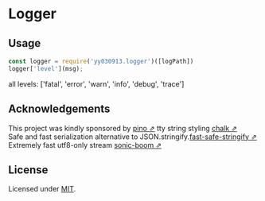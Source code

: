# Logger

## Usage

```js
const logger = require('yy030913.logger')([logPath])
logger['level'](msg);
```
all levels: ['fatal', 'error', 'warn', 'info', 'debug', 'trace']

## Acknowledgements

This project was kindly sponsored by [pino ⇗](https://github.com/pinojs/pino)
tty string styling [chalk ⇗](https://github.com/chalk/chalk)				
Safe and fast serialization alternative to JSON.stringify.[fast-safe-stringify ⇗](https://github.com/davidmarkclements/fast-safe-stringify)	
Extremely fast utf8-only stream [sonic-boom ⇗](https://github.com/mcollina/sonic-boom)			

## License

Licensed under [MIT](./LICENSE).
